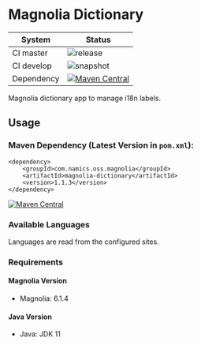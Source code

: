 # Magnolia Dictionary
System        | Status
--------------|------------------------------------------------
CI master     | ![release](https://github.com/namics/magnolia-dictionary/workflows/release%20and%20deploy/badge.svg)
CI develop    | ![snapshot](https://github.com/namics/magnolia-dictionary/workflows/deploy%20snapshot/badge.svg)
Dependency    | [![Maven Central](https://maven-badges.herokuapp.com/maven-central/com.namics.oss.magnolia/magnolia-dictionary/badge.svg)](https://maven-badges.herokuapp.com/maven-central/com.namics.oss.magnolia/magnolia-dictionary)


Magnolia dictionary app to manage i18n labels.

## Usage

### Maven Dependency (Latest Version in `pom.xml`):

	<dependency>
		<groupId>com.namics.oss.magnolia</groupId>
		<artifactId>magnolia-dictionary</artifactId>
		<version>1.1.3</version>
	</dependency>

[![Maven Central](https://maven-badges.herokuapp.com/maven-central/com.namics.oss.magnolia/magnolia-dictionary/badge.svg)](https://maven-badges.herokuapp.com/maven-central/com.namics.oss.magnolia/magnolia-dictionary)

### Available Languages

Languages are read from the configured sites.

### Requirements

#### Magnolia Version

- Magnolia: 6.1.4

#### Java Version

- Java: JDK 11


[maven-central-version]: https://maven-badges.herokuapp.com/maven-central/com.namics.oss/magnolia-dictionary/badge.svg
[maven-central]: https://maven-badges.herokuapp.com/maven-central/com.namics.oss/magnolia-dictionary